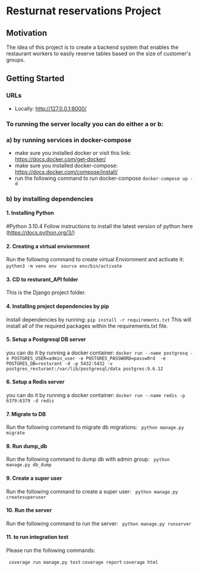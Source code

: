 # Resturnat reservations Project

## Motivation
The idea of this project is to create a backend system that enables the restaurant workers to easily reserve tables based on the size of customer's groups.


## Getting Started
### URLs
- Locally: http://127.0.0.1:8000/


### To running the server locally you can do either a or b:

### a) by running services in docker-compose
- make sure you installed docker or visit this link: https://docs.docker.com/get-docker/
- make sure you installed docker-compose: https://docs.docker.com/compose/install/ 
- run the following command to run docker-compose 
``` docker-compose up -d ```

### b) by installing dependencies 

#### 1. Installing Python
#Python 3.10.4
Follow instructions to install the latest version of python here (https://docs.python.org/3/)


#### 2. Creating a virtual enviornment
Run the following command to create virtual Enviornment and activate it:
 ``` python3 -m venv env  ```
 ```source env/bin/activate  ```


#### 3. CD to resturant_API folder
This is the Django project folder.


#### 4. Installing project dependencies by pip
Install dependencies by running:
```pip install -r requirements.txt```
This will install all of the required packages within the requirements.txt file.


#### 5. Setup a Postgresql DB server
you can do it by running a docker container:
``` docker run --name postgresq -e POSTGRES_USER=admin_user -e POSTGRES_PASSWORD=passw0rd  -e POSTGRES_DB=resturant -d -p 5432:5432 -v postgres_resturant:/var/lib/postgresql/data postgres:9.6.12 ```


#### 6. Setup a Redis server
you can do it by running a docker container:
``` docker run --name redis -p 6379:6379 -d redis ```


#### 7. Migrate to DB
Run the following command to migrate db migrations:
``` python manage.py migrate``` 


#### 8. Run dump_db
Run the following command to dump db with admin group:
``` python manage.py db_dump``` 


#### 9. Create a super user
Run the following command to create a super user:
``` python manage.py createsuperuser``` 


#### 10. Run the server
Run the following command to run the server:
``` python manage.py runserver``` 



#### 11. to run integration test
Please run the following commands:

``` coverage run manage.py test``` 
``` coverage report ``` 
``` coverage html ``` 
